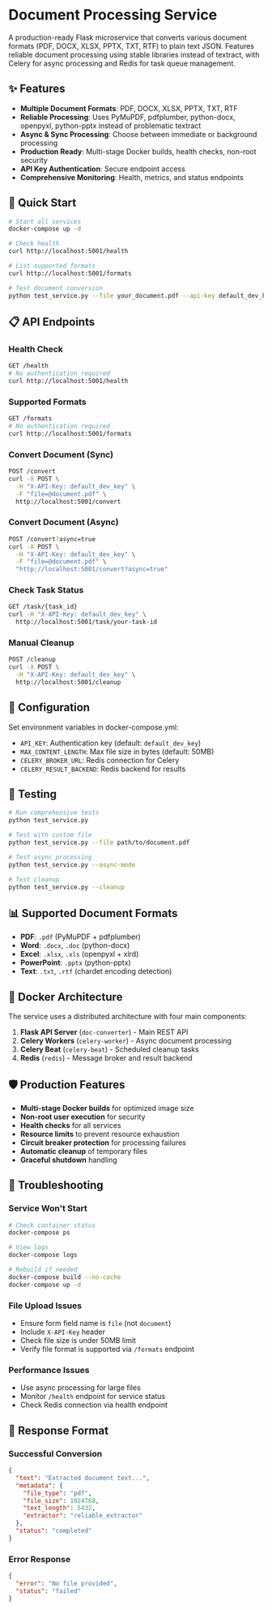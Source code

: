# Document Processing Service

A production-ready Flask microservice that converts various document formats (PDF, DOCX, XLSX, PPTX, TXT, RTF) to plain text JSON. Features reliable document processing using stable libraries instead of textract, with Celery for async processing and Redis for task queue management.

## ✨ Features

- **Multiple Document Formats**: PDF, DOCX, XLSX, PPTX, TXT, RTF
- **Reliable Processing**: Uses PyMuPDF, pdfplumber, python-docx, openpyxl, python-pptx instead of problematic textract
- **Async & Sync Processing**: Choose between immediate or background processing
- **Production Ready**: Multi-stage Docker builds, health checks, non-root security
- **API Key Authentication**: Secure endpoint access
- **Comprehensive Monitoring**: Health, metrics, and status endpoints

## 🚀 Quick Start

```bash
# Start all services
docker-compose up -d

# Check health
curl http://localhost:5001/health

# List supported formats
curl http://localhost:5001/formats

# Test document conversion
python test_service.py --file your_document.pdf --api-key default_dev_key
```

## 📋 API Endpoints

### Health Check
```bash
GET /health
# No authentication required
curl http://localhost:5001/health
```

### Supported Formats
```bash
GET /formats  
# No authentication required
curl http://localhost:5001/formats
```

### Convert Document (Sync)
```bash
POST /convert
curl -X POST \
  -H "X-API-Key: default_dev_key" \
  -F "file=@document.pdf" \
  http://localhost:5001/convert
```

### Convert Document (Async)
```bash
POST /convert?async=true
curl -X POST \
  -H "X-API-Key: default_dev_key" \
  -F "file=@document.pdf" \
  "http://localhost:5001/convert?async=true"
```

### Check Task Status
```bash
GET /task/{task_id}
curl -H "X-API-Key: default_dev_key" \
  http://localhost:5001/task/your-task-id
```

### Manual Cleanup
```bash
POST /cleanup
curl -X POST \
  -H "X-API-Key: default_dev_key" \
  http://localhost:5001/cleanup
```

## 🔧 Configuration

Set environment variables in docker-compose.yml:

- `API_KEY`: Authentication key (default: `default_dev_key`)
- `MAX_CONTENT_LENGTH`: Max file size in bytes (default: 50MB)
- `CELERY_BROKER_URL`: Redis connection for Celery
- `CELERY_RESULT_BACKEND`: Redis backend for results

## 🧪 Testing

```bash
# Run comprehensive tests
python test_service.py

# Test with custom file
python test_service.py --file path/to/document.pdf

# Test async processing
python test_service.py --async-mode

# Test cleanup
python test_service.py --cleanup
```

## 📊 Supported Document Formats

- **PDF**: `.pdf` (PyMuPDF + pdfplumber)
- **Word**: `.docx`, `.doc` (python-docx)
- **Excel**: `.xlsx`, `.xls` (openpyxl + xlrd)
- **PowerPoint**: `.pptx` (python-pptx)
- **Text**: `.txt`, `.rtf` (chardet encoding detection)

## 🔄 Docker Architecture

The service uses a distributed architecture with four main components:

1. **Flask API Server** (`doc-converter`) - Main REST API
2. **Celery Workers** (`celery-worker`) - Async document processing
3. **Celery Beat** (`celery-beat`) - Scheduled cleanup tasks
4. **Redis** (`redis`) - Message broker and result backend

## 🛡️ Production Features

- **Multi-stage Docker builds** for optimized image size
- **Non-root user execution** for security
- **Health checks** for all services
- **Resource limits** to prevent resource exhaustion
- **Circuit breaker protection** for processing failures
- **Automatic cleanup** of temporary files
- **Graceful shutdown** handling

## 🐛 Troubleshooting

### Service Won't Start
```bash
# Check container status
docker-compose ps

# View logs
docker-compose logs

# Rebuild if needed
docker-compose build --no-cache
docker-compose up -d
```

### File Upload Issues
- Ensure form field name is `file` (not `document`)
- Include `X-API-Key` header
- Check file size is under 50MB limit
- Verify file format is supported via `/formats` endpoint

### Performance Issues
- Use async processing for large files
- Monitor `/health` endpoint for service status
- Check Redis connection via health endpoint

## 📝 Response Format

### Successful Conversion
```json
{
  "text": "Extracted document text...",
  "metadata": {
    "file_type": "pdf",
    "file_size": 1024768,
    "text_length": 5432,
    "extractor": "reliable_extractor"
  },
  "status": "completed"
}
```

### Error Response
```json
{
  "error": "No file provided",
  "status": "failed"
}
```